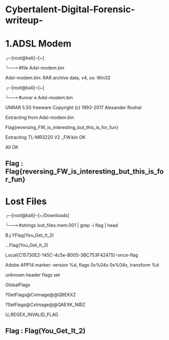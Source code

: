 # Cybertalent-Digital-Forensic-writeup-

# 1.ADSL Modem
┌─[root@kali]─[~]

└──╼ #file Adsl-modem.bin 

Adsl-modem.bin: RAR archive data, v4, os: Win32

┌─[root@kali]─[~]

└──╼ #unrar e Adsl-modem.bin

UNRAR 5.50 freeware      Copyright (c) 1993-2017 Alexander Roshal

Extracting from Adsl-modem.bin

Flag{reversing_FW_is_interesting_but_this_is_for_fun}

Extracting  TL-MR3220 V2 _FW.bin                                      OK 

All OK
<h2>
Flag : Flag{reversing_FW_is_interesting_but_this_is_for_fun}

</h2>

# Lost Files 

┌─[root@kali]─[~/Downloads]

└──╼ #strings lost_files.mem.001 | grep -i flag | head 

B.j.YFlag(You_Get_It_2)

...Flag(You_Get_It_2)

Local\{C15730E2-145C-4c5e-B005-3BC753F42475}-once-flag

Adobe APP14 marker: version %d, flags 0x%04x 0x%04x, transform %d

unknown header flags set

GlobalFlags

?GetFlags@CxImage@@QBEKXZ

?SetFlags@CxImage@@QAEXK_N@Z

U_REGEX_INVALID_FLAG


<h2> Flag : Flag(You_Get_It_2)</h2>


